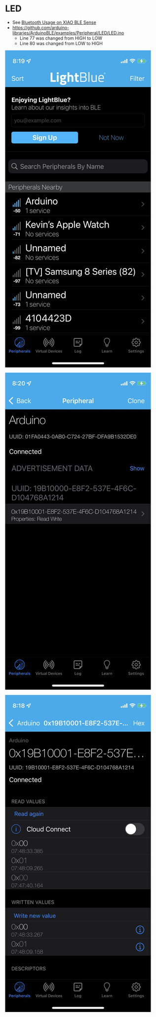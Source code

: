 # LED
* See [Bluetooth Usage on XIAO BLE Sense](https://wiki.seeedstudio.com/XIAO-BLE-Sense-Bluetooth-Usage/)
* https://github.com/arduino-libraries/ArduinoBLE/examples/Peripheral/LED/LED.ino
  * Line 77 was changed from HIGH to LOW
  * Line 80 was changed from LOW to HIGH

![LightBlue1.jpg](lesson6/xiao/ArduinoBLE/Peripheral/LightBlue1.jpg)

![LightBlue2.jpg](lesson6/xiao/ArduinoBLE/Peripheral/LightBlue2.jpg)

![LightBlue3.jpg](lesson6/xiao/ArduinoBLE/Peripheral/LightBlue3.jpg)
